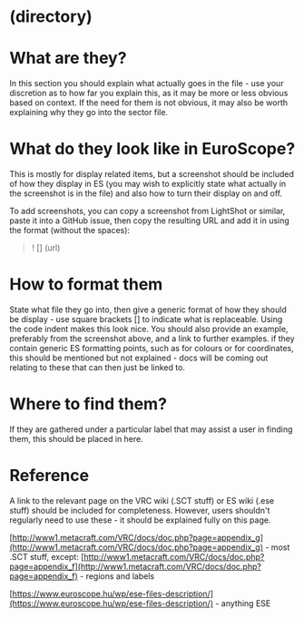 # (directory)
#  What are they?
In this section you should explain what actually goes in the file - use your discretion as to how far you explain this, as it may be more or less obvious based on context. 
If the need for them is not obvious, it may also be worth explaining why they go into the sector file.
# What do they look like in EuroScope?
This is mostly for display related items, but a screenshot should be included of how they display in ES (you may wish to explicitly state what actually in the screenshot is in the file) and also how to turn their display on and off.

To add screenshots, you can copy a screenshot from LightShot or similar, paste it into a GitHub issue, then copy the resulting URL and add it in using the format (without the spaces):

> ! [] (url)

# How to format them
State what file they go into, then give a generic format of how they should be display - use square brackets [] to indicate what is replaceable.
Using the code indent makes this look nice. You should also provide an example, preferably from the screenshot above, and a link to further examples.
if they contain generic ES formatting points, such as for colours or for coordinates, this should be mentioned but not explained - docs will be coming out relating to these that can then just be linked to.
# Where to find them?
If they are gathered under a particular label that may assist a user in finding them, this should be placed in here.
# Reference
A link to the relevant page on the VRC wiki (.SCT stuff) or ES wiki (.ese stuff) should be included for completeness. However, users shouldn't regularly need to use these - it should be explained fully on this page.

[http://www1.metacraft.com/VRC/docs/doc.php?page=appendix_g](http://www1.metacraft.com/VRC/docs/doc.php?page=appendix_g) - most .SCT stuff, except:
[http://www1.metacraft.com/VRC/docs/doc.php?page=appendix_f](http://www1.metacraft.com/VRC/docs/doc.php?page=appendix_f) - regions and labels

[https://www.euroscope.hu/wp/ese-files-description/](https://www.euroscope.hu/wp/ese-files-description/) - anything ESE